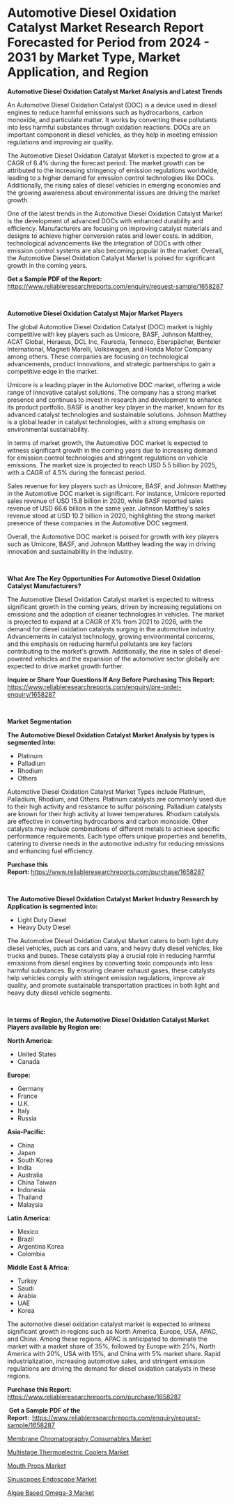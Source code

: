 <p><h1>Automotive Diesel Oxidation Catalyst Market Research Report Forecasted for Period from 2024 -  2031 by Market Type, Market Application, and Region</h1></p><p><strong>Automotive Diesel Oxidation Catalyst Market Analysis and Latest Trends</strong></p>
<p><p>An Automotive Diesel Oxidation Catalyst (DOC) is a device used in diesel engines to reduce harmful emissions such as hydrocarbons, carbon monoxide, and particulate matter. It works by converting these pollutants into less harmful substances through oxidation reactions. DOCs are an important component in diesel vehicles, as they help in meeting emission regulations and improving air quality.</p><p>The Automotive Diesel Oxidation Catalyst Market is expected to grow at a CAGR of 6.4% during the forecast period. The market growth can be attributed to the increasing stringency of emission regulations worldwide, leading to a higher demand for emission control technologies like DOCs. Additionally, the rising sales of diesel vehicles in emerging economies and the growing awareness about environmental issues are driving the market growth.</p><p>One of the latest trends in the Automotive Diesel Oxidation Catalyst Market is the development of advanced DOCs with enhanced durability and efficiency. Manufacturers are focusing on improving catalyst materials and designs to achieve higher conversion rates and lower costs. In addition, technological advancements like the integration of DOCs with other emission control systems are also becoming popular in the market. Overall, the Automotive Diesel Oxidation Catalyst Market is poised for significant growth in the coming years.</p></p>
<p><strong>Get a Sample PDF of the Report:&nbsp;</strong> <a href="https://www.reliableresearchreports.com/enquiry/request-sample/1658287">https://www.reliableresearchreports.com/enquiry/request-sample/1658287</a></p>
<p>&nbsp;</p>
<p><strong>Automotive Diesel Oxidation Catalyst Major Market Players</strong></p>
<p><p>The global Automotive Diesel Oxidation Catalyst (DOC) market is highly competitive with key players such as Umicore, BASF, Johnson Matthey, ACAT Global, Heraeus, DCL Inc, Faurecia, Tenneco, Eberspächer, Benteler International, Magneti Marelli, Volkswagen, and Honda Motor Company among others. These companies are focusing on technological advancements, product innovations, and strategic partnerships to gain a competitive edge in the market.</p><p>Umicore is a leading player in the Automotive DOC market, offering a wide range of innovative catalyst solutions. The company has a strong market presence and continues to invest in research and development to enhance its product portfolio. BASF is another key player in the market, known for its advanced catalyst technologies and sustainable solutions. Johnson Matthey is a global leader in catalyst technologies, with a strong emphasis on environmental sustainability.</p><p>In terms of market growth, the Automotive DOC market is expected to witness significant growth in the coming years due to increasing demand for emission control technologies and stringent regulations on vehicle emissions. The market size is projected to reach USD 5.5 billion by 2025, with a CAGR of 4.5% during the forecast period.</p><p>Sales revenue for key players such as Umicore, BASF, and Johnson Matthey in the Automotive DOC market is significant. For instance, Umicore reported sales revenue of USD 15.8 billion in 2020, while BASF reported sales revenue of USD 66.6 billion in the same year. Johnson Matthey's sales revenue stood at USD 10.2 billion in 2020, highlighting the strong market presence of these companies in the Automotive DOC segment.</p><p>Overall, the Automotive DOC market is poised for growth with key players such as Umicore, BASF, and Johnson Matthey leading the way in driving innovation and sustainability in the industry.</p></p>
<p>&nbsp;</p>
<p><strong>What Are The Key Opportunities For Automotive Diesel Oxidation Catalyst Manufacturers?</strong></p>
<p><p>The Automotive Diesel Oxidation Catalyst market is expected to witness significant growth in the coming years, driven by increasing regulations on emissions and the adoption of cleaner technologies in vehicles. The market is projected to expand at a CAGR of X% from 2021 to 2026, with the demand for diesel oxidation catalysts surging in the automotive industry. Advancements in catalyst technology, growing environmental concerns, and the emphasis on reducing harmful pollutants are key factors contributing to the market's growth. Additionally, the rise in sales of diesel-powered vehicles and the expansion of the automotive sector globally are expected to drive market growth further.</p></p>
<p><strong>Inquire or Share Your Questions If Any Before Purchasing This Report:</strong> <a href="https://www.reliableresearchreports.com/enquiry/pre-order-enquiry/1658287">https://www.reliableresearchreports.com/enquiry/pre-order-enquiry/1658287</a></p>
<p>&nbsp;</p>
<p><strong>Market Segmentation</strong></p>
<p><strong>The Automotive Diesel Oxidation Catalyst Market Analysis by types is segmented into:</strong></p>
<p><ul><li>Platinum</li><li>Palladium</li><li>Rhodium</li><li>Others</li></ul></p>
<p><p>Automotive Diesel Oxidation Catalyst Market Types include Platinum, Palladium, Rhodium, and Others. Platinum catalysts are commonly used due to their high activity and resistance to sulfur poisoning. Palladium catalysts are known for their high activity at lower temperatures. Rhodium catalysts are effective in converting hydrocarbons and carbon monoxide. Other catalysts may include combinations of different metals to achieve specific performance requirements. Each type offers unique properties and benefits, catering to diverse needs in the automotive industry for reducing emissions and enhancing fuel efficiency.</p></p>
<p><strong>Purchase this Report:&nbsp;</strong><a href="https://www.reliableresearchreports.com/purchase/1658287">https://www.reliableresearchreports.com/purchase/1658287</a></p>
<p>&nbsp;</p>
<p><strong>The Automotive Diesel Oxidation Catalyst Market Industry Research by Application is segmented into:</strong></p>
<p><ul><li>Light Duty Diesel</li><li>Heavy Duty Diesel</li></ul></p>
<p><p>The Automotive Diesel Oxidation Catalyst Market caters to both light duty diesel vehicles, such as cars and vans, and heavy duty diesel vehicles, like trucks and buses. These catalysts play a crucial role in reducing harmful emissions from diesel engines by converting toxic compounds into less harmful substances. By ensuring cleaner exhaust gases, these catalysts help vehicles comply with stringent emission regulations, improve air quality, and promote sustainable transportation practices in both light and heavy duty diesel vehicle segments.</p></p>
<p>&nbsp;</p>
<p><strong>In terms of Region, the Automotive Diesel Oxidation Catalyst Market Players available by Region are:</strong></p>
<p>
    <p> <strong> North America: </strong>
        <ul>
            <li>United States</li>
            <li>Canada</li>
        </ul>
        </p> 
    <p> <strong> Europe: </strong>
        <ul>
            <li>Germany</li>
            <li>France</li>
            <li>U.K.</li>
            <li>Italy</li>
            <li>Russia</li>
        </ul>
        </p> 
    <p> <strong> Asia-Pacific: </strong>
        <ul>
            <li>China</li>
            <li>Japan</li>
            <li>South Korea</li>
            <li>India</li>
            <li>Australia</li>
            <li>China Taiwan</li>
            <li>Indonesia</li>
            <li>Thailand</li>
            <li>Malaysia</li>
        </ul>
        </p> 
    <p> <strong> Latin America: </strong>
        <ul>
            <li>Mexico</li>
            <li>Brazil</li>
            <li>Argentina Korea</li>
            <li>Colombia</li>
        </ul>
        </p> 
    <p> <strong> Middle East & Africa: </strong>
        <ul>
            <li>Turkey</li>
            <li>Saudi</li>
            <li>Arabia</li>
            <li>UAE</li>
            <li>Korea</li>
        </ul>
    </p>
    </p>
<p><p>The automotive diesel oxidation catalyst market is expected to witness significant growth in regions such as North America, Europe, USA, APAC, and China. Among these regions, APAC is anticipated to dominate the market with a market share of 35%, followed by Europe with 25%, North America with 20%, USA with 15%, and China with 5% market share. Rapid industrialization, increasing automotive sales, and stringent emission regulations are driving the demand for diesel oxidation catalysts in these regions.</p></p>
<p><strong>Purchase this Report: </strong><a href="https://www.reliableresearchreports.com/purchase/1658287">https://www.reliableresearchreports.com/purchase/1658287</a></p>
<p>&nbsp;<strong>Get a Sample PDF of the Report:&nbsp;&nbsp;</strong><a href="https://www.reliableresearchreports.com/enquiry/request-sample/1658287">https://www.reliableresearchreports.com/enquiry/request-sample/1658287</a></p>
<p><strong></strong></p>
<p><p><a href="https://medium.com/@lealemke/membrane-chromatography-consumables-market-analysis-and-sze-forecasted-for-period-from-2024-to-2031-190495e81bdb">Membrane Chromatography Consumables Market</a></p><p><a href="https://github.com/wusalecollins540tpqoz/Market-Research-Report-List-1/blob/main/multistage-thermoelectric-coolers-market.md">Multistage Thermoelectric Coolers Market</a></p><p><a href="https://medium.com/@lealemke/mouth-props-market-the-key-to-successful-business-strategy-forecast-till-2031-977dd6c866ba">Mouth Props Market</a></p><p><a href="https://medium.com/@lealemke/sinuscopes-endoscope-market-comprehensive-assessment-by-type-application-and-geography-7aa25dc6c9b5">Sinuscopes Endoscope Market</a></p><p><a href="https://github.com/kathiaseamanalvaradovlprc2h/Market-Research-Report-List-1/blob/main/algae-based-omega-3-market.md">Algae Based Omega-3 Market</a></p></p>